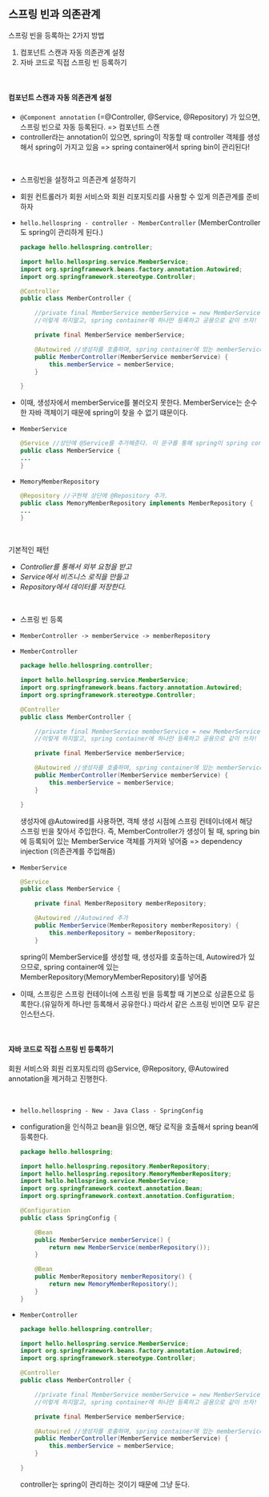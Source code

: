 ## 스프링 빈과 의존관계

스프링 빈을 등록하는 2가지 방법

1. 컴포넌트 스캔과 자동 의존관계 설정
2. 자바 코드로 직접 스프링 빈 등록하기

<br>

#### 컴포넌트 스캔과 자동 의존관계 설정

- `@Component annotation` (=@Controller, @Service, @Repository) 가 있으면, 스프링 빈으로 자동 등록된다. => 컴포넌트 스캔
- controller라는 annotation이 있으면, spring이 작동할 때 controller 객체를 생성해서 spring이 가지고 있음 => spring container에서 spring bin이 관리된다!

<br>

- 스프링빈을 설정하고 의존관계 설정하기

- 회원 컨트롤러가 회원 서비스와 회원 리포지토리를 사용할 수 있게 의존관계를 준비하자

- `hello.hellospring - controller - MemberController` (MemberController도 spring이 관리하게 된다.)

  ```java
  package hello.hellospring.controller;
  
  import hello.hellospring.service.MemberService;
  import org.springframework.beans.factory.annotation.Autowired;
  import org.springframework.stereotype.Controller;
  
  @Controller
  public class MemberController {
  
      //private final MemberService memberService = new MemberService();
      //이렇게 하지말고, spring container에 하나만 등록하고 공용으로 같이 쓰자!
  
      private final MemberService memberService;
  
      @Autowired //생성자를 호출하며, spring container에 있는 memberService랑 연결해줌
      public MemberController(MemberService memberService) {
          this.memberService = memberService;
      }
  
  }
  ```

- 이때, 생성자에서 memberService를 불러오지 못한다. MemberService는 순수한 자바 객체이기 때문에 spring이 찾을 수 없기 떄문이다.

- `MemberService`

  ```java
  @Service //상단에 @Service를 추가해준다. 이 문구를 통해 spring이 spring container에 MemberService를 등록한다.
  public class MemberService {
  ...
  }
  ```

- `MemoryMemberRepository`

  ```java
  @Repository //구현체 상단에 @Repository 추가.
  public class MemoryMemberRepository implements MemberRepository {
  ...
  }

<br>

기본적인 패턴

- *Controller를 통해서 외부 요청을 받고*
- *Service에서 비즈니스 로직을 만들고*
- *Repository에서 데이터를 저장한다.*

<br>

- 스프링 빈 등록
- `MemberController -> memberService -> memberRepository`

- `MemberController`

  ```java
  package hello.hellospring.controller;
  
  import hello.hellospring.service.MemberService;
  import org.springframework.beans.factory.annotation.Autowired;
  import org.springframework.stereotype.Controller;
  
  @Controller
  public class MemberController {
  
      //private final MemberService memberService = new MemberService();
      //이렇게 하지말고, spring container에 하나만 등록하고 공용으로 같이 쓰자!
  
      private final MemberService memberService;
  
      @Autowired //생성자를 호출하며, spring container에 있는 memberService랑 연결해줌 => 생성자 주입
      public MemberController(MemberService memberService) {
          this.memberService = memberService;
      }
  
  }
  ```

  생성자에 @Autowired를 사용하면, 객체 생성 시점에 스프링 컨테이너에서 해당 스프링 빈을 찾아서 주입한다. 즉, MemberController가 생성이 될 때, spring bin에 등록되어 있는 MemberService 객체를 가져와 넣어줌 => dependency injection (의존관계를 주입해줌)

- `MemberService`

  ```java
  @Service
  public class MemberService {
  
      private final MemberRepository memberRepository;
  
      @Autowired //Autowired 추가
      public MemberService(MemberRepository memberRepository) {
          this.memberRepository = memberRepository;
      }
  
  ```

  spring이 MemberService를 생성할 때, 생성자를 호출하는데, Autowired가 있으므로, spring container에 있는 MemberRepository(MemoryMemberRepository)를 넣어줌

- 이때, 스프링은 스프링 컨테이너에 스프링 빈을 등록할 때 기본으로 싱글톤으로 등록한다.(유일하게 하나만 등록해서 공유한다.) 따라서 같은 스프링 빈이면 모두 같은 인스턴스다.

<br>

#### 자바 코드로 직접 스프링 빈 등록하기

회원 서비스와 회원 리포지토리의 @Service, @Repository, @Autowired annotation을 제거하고 진행한다.

<br>

- `hello.hellospring - New - Java Class - SpringConfig`

- configuration을 인식하고 bean을 읽으면, 해당 로직을 호출해서 spring bean에 등록한다.

  ```java
  package hello.hellospring;
  
  import hello.hellospring.repository.MemberRepository;
  import hello.hellospring.repository.MemoryMemberRepository;
  import hello.hellospring.service.MemberService;
  import org.springframework.context.annotation.Bean;
  import org.springframework.context.annotation.Configuration;
  
  @Configuration
  public class SpringConfig {
  
      @Bean
      public MemberService memberService() {
          return new MemberService(memberRepository());
      }
  
      @Bean
      public MemberRepository memberRepository() {
          return new MemoryMemberRepository();
      }
  }
  ```

- `MemberController`

  ```java
  package hello.hellospring.controller;
  
  import hello.hellospring.service.MemberService;
  import org.springframework.beans.factory.annotation.Autowired;
  import org.springframework.stereotype.Controller;
  
  @Controller
  public class MemberController {
  
      //private final MemberService memberService = new MemberService();
      //이렇게 하지말고, spring container에 하나만 등록하고 공용으로 같이 쓰자!
  
      private final MemberService memberService;
  
      @Autowired //생성자를 호출하며, spring container에 있는 memberService랑 연결해줌
      public MemberController(MemberService memberService) {
          this.memberService = memberService;
      }
  
  }
  ```

  controller는 spring이 관리하는 것이기 때문에 그냥 둔다.